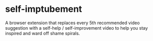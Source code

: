 # self-imptubement
A browser extension that replaces every 5th recommended video suggestion with a self-help / self-improvement video to help you stay inspired and ward off shame spirals.
